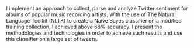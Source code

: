 I implement an approach to collect, parse and analyze Twitter sentiment for albums of popular music recording artists. With the use of The Natural Language Toolkit (NLTK) to create a Naïve Bayes classifier on a modified training collection, I achieved above 68% accuracy. I present the methodologies and technologies in order to achieve such results and use this classifier on a large set of tweets.
